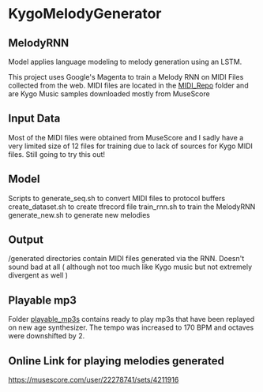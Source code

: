 # KygoMelodyGenerator

## MelodyRNN
Model applies language modeling to melody generation using an LSTM.

This project uses Google's Magenta to train a Melody RNN on MIDI Files collected from the web.
MIDI files are located in the [MIDI_Repo](MIDI_Repo) folder and are Kygo Music samples downloaded mostly from MuseScore

## Input Data
Most of the MIDI files were obtained from MuseScore and I sadly have a very limited size of 12 files for training due to lack of sources for Kygo MIDI files. Still going to try this out!

## Model
Scripts to generate_seq.sh to convert MIDI files to protocol buffers
create_dataset.sh to create tfrecord file
train_rnn.sh to train the MelodyRNN
generate_new.sh to generate new melodies

## Output
/generated directories contain MIDI files generated via the RNN. Doesn't sound bad at all ( although not too much like Kygo music but not extremely divergent as well )


## Playable mp3
Folder [playable_mp3s](playable_mp3s) contains ready to play mp3s that have been replayed on new age synthesizer.
The tempo was increased to 170 BPM and octaves were downshifted by 2.

## Online Link for playing melodies generated
https://musescore.com/user/22278741/sets/4211916